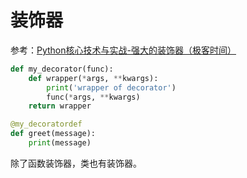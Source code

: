 # 装饰器

参考：[Python核心技术与实战-强大的装饰器（极客时间）](https://time.geekbang.org/column/article/100914?utm_source=infoq&utm_medium=sitenavigation)

```python
def my_decorator(func):
    def wrapper(*args, **kwargs):
        print('wrapper of decorator')
        func(*args, **kwargs)
    return wrapper

@my_decoratordef
def greet(message):
    print(message)
```

除了函数装饰器，类也有装饰器。
